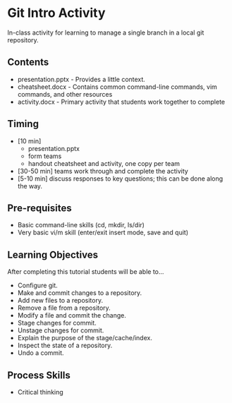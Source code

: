 # Git Intro Activity

In-class activity for learning to manage a single branch in a local git repository.

## Contents

- presentation.pptx - Provides a little context.
- cheatsheet.docx - Contains common command-line commands, vim commands, and other resources
- activity.docx - Primary activity that students work together to complete

## Timing

- [10 min]
  - presentation.pptx
  - form teams
  - handout cheatsheet and activity, one copy per team
- [30-50 min] teams work through and complete the activity
- [5-10 min] discuss responses to key questions; this can be done along the way.

## Pre-requisites

- Basic command-line skills (cd, mkdir, ls/dir)
- Very basic vi/m skill (enter/exit insert mode, save and quit)

## Learning Objectives

After completing this tutorial students will be able to...

- Configure git.
- Make and commit changes to a repository.
- Add new files to a repository.
- Remove a file from a repository.
- Modify a file and commit the change.
- Stage changes for commit.
- Unstage changes for commit.
- Explain the purpose of the stage/cache/index.
- Inspect the state of a repository.
- Undo a commit.

## Process Skills

- Critical thinking
